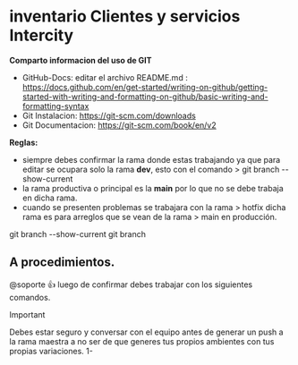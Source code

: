 # inventario Clientes y servicios Intercity
**Comparto informacion del uso de GIT** 
- GitHub-Docs: editar el archivo README.md : https://docs.github.com/en/get-started/writing-on-github/getting-started-with-writing-and-formatting-on-github/basic-writing-and-formatting-syntax
- Git Instalacion: https://git-scm.com/downloads
- Git Documentacion: https://git-scm.com/book/en/v2
  
**Reglas:** 
- siempre debes confirmar la rama donde estas trabajando ya que para editar se ocupara solo la rama **dev**, esto con el comando > git branch --show-current
- la rama productiva o principal es la **main** por lo que no se debe trabaja en dicha rama.
- cuando se presenten problemas se trabajara con la rama > hotfix dicha rama es para arreglos que se vean de la rama > main en producción.

git branch --show-current
git branch <new-branch>

## A procedimientos.
@soporte :+1: luego de confirmar debes trabajar con los siguientes comandos.

> [!IMPORTANT]
> Debes estar seguro y conversar con el equipo antes de generar un push a la rama maestra a no ser de que generes tus propios ambientes con tus propias variaciones.
> 1-

